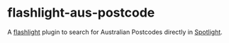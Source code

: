 # flashlight-aus-postcode

A [flashlight][1] plugin to search for Australian Postcodes directly in [Spotlight][1].

[0]: https://github.com/nate-parrott/Flashlight
[1]: https://support.apple.com/kb/PH18828
